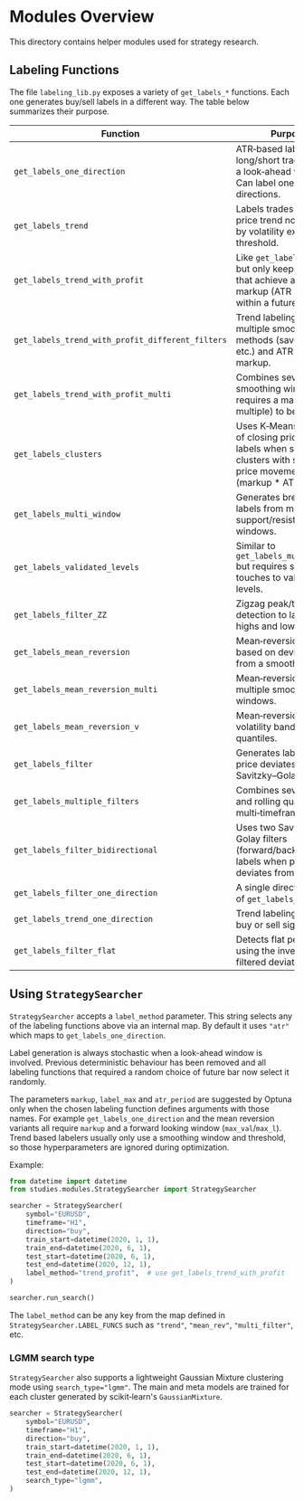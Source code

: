 # Modules Overview

This directory contains helper modules used for strategy research.

## Labeling Functions

The file `labeling_lib.py` exposes a variety of `get_labels_*` functions. Each one generates buy/sell labels in a different way. The table below summarizes their purpose.

| Function | Purpose |
| --- | --- |
| `get_labels_one_direction` | ATR‑based labeling of long/short trades within a look‑ahead window. Can label one or both directions. |
| `get_labels_trend` | Labels trades when the price trend normalized by volatility exceeds a threshold. |
| `get_labels_trend_with_profit` | Like `get_labels_trend` but only keeps signals that achieve a minimum markup (ATR multiple) within a future window. |
| `get_labels_trend_with_profit_different_filters` | Trend labeling with multiple smoothing methods (savgol, spline, etc.) and ATR-based markup. |
| `get_labels_trend_with_profit_multi` | Combines several smoothing windows and requires a markup (ATR multiple) to be hit. |
| `get_labels_clusters` | Uses K‑Means clusters of closing prices and labels when switching clusters with sufficient price movement (markup * ATR). |
| `get_labels_multi_window` | Generates breakout labels from multiple support/resistance windows. |
| `get_labels_validated_levels` | Similar to `get_labels_multi_window` but requires several touches to validate levels. |
| `get_labels_filter_ZZ` | Zigzag peak/trough detection to label local highs and lows. |
| `get_labels_mean_reversion` | Mean‑reversion labeling based on deviations from a smoothed trend. | Uses markup multiplied by ATR.
| `get_labels_mean_reversion_multi` | Mean‑reversion using multiple smoothing windows. | Uses markup multiplied by ATR.
| `get_labels_mean_reversion_v` | Mean‑reversion with volatility bands to adapt quantiles. | Uses markup multiplied by ATR.
| `get_labels_filter` | Generates labels when price deviates from a Savitzky–Golay filter. |
| `get_labels_multiple_filters` | Combines several filters and rolling quantiles for multi‑timeframe signals. |
| `get_labels_filter_bidirectional` | Uses two Savitzky–Golay filters (forward/backward) and labels when price deviates from both. |
| `get_labels_filter_one_direction` | A single direction variant of `get_labels_filter`. |
| `get_labels_trend_one_direction` | Trend labeling for only buy or sell signals. |
| `get_labels_filter_flat` | Detects flat periods using the inverse of a filtered deviation. |

## Using `StrategySearcher`

`StrategySearcher` accepts a `label_method` parameter. This string selects any of the labeling functions above via an internal map. By default it uses `"atr"` which maps to `get_labels_one_direction`.

Label generation is always stochastic when a look-ahead window is involved. Previous deterministic behaviour has been removed and all labeling functions that required a random choice of future bar now select it randomly.

The parameters `markup`, `label_max` and `atr_period` are suggested by Optuna only when the chosen labeling function defines arguments with those names. For example `get_labels_one_direction` and the mean reversion variants all require `markup` and a forward looking window (`max_val`/`max_l`). Trend based labelers usually only use a smoothing window and threshold, so those hyperparameters are ignored during optimization.

Example:

```python
from datetime import datetime
from studies.modules.StrategySearcher import StrategySearcher

searcher = StrategySearcher(
    symbol="EURUSD",
    timeframe="H1",
    direction="buy",
    train_start=datetime(2020, 1, 1),
    train_end=datetime(2020, 6, 1),
    test_start=datetime(2020, 6, 1),
    test_end=datetime(2020, 12, 1),
    label_method="trend_profit",  # use get_labels_trend_with_profit
)

searcher.run_search()
```

The `label_method` can be any key from the map defined in `StrategySearcher.LABEL_FUNCS` such as `"trend"`, `"mean_rev"`, `"multi_filter"`, etc.

### LGMM search type

`StrategySearcher` also supports a lightweight Gaussian Mixture clustering mode using `search_type="lgmm"`. The main and meta models are trained for each cluster generated by scikit‑learn's `GaussianMixture`.

```python
searcher = StrategySearcher(
    symbol="EURUSD",
    timeframe="H1",
    direction="buy",
    train_start=datetime(2020, 1, 1),
    train_end=datetime(2020, 6, 1),
    test_start=datetime(2020, 6, 1),
    test_end=datetime(2020, 12, 1),
    search_type="lgmm",
)
```
